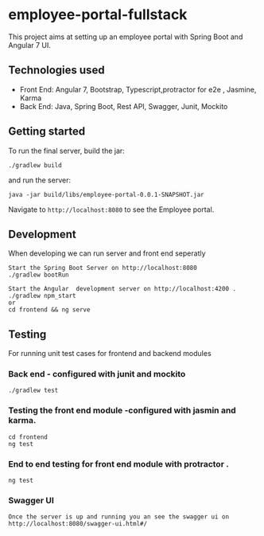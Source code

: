 # employee-portal-fullstack
This project aims at setting up an employee portal with Spring Boot and Angular 7 UI.

## Technologies used
- Front End: Angular 7, Bootstrap, Typescript,protractor for e2e , Jasmine, Karma
- Back End: Java, Spring Boot, Rest API, Swagger, Junit, Mockito

## Getting started

To run the final server, build the jar:
```
./gradlew build
```

and run the server:

```
java -jar build/libs/employee-portal-0.0.1-SNAPSHOT.jar 
```
Navigate to `http://localhost:8080` to see the Employee portal.

## Development

When developing we can run server and front end seperatly
```
Start the Spring Boot Server on http://localhost:8080
./gradlew bootRun 
```
```
Start the Angular  development server on http://localhost:4200 .
./gradlew npm_start
or
cd frontend && ng serve
```

## Testing

For running unit test cases for frontend and backend modules
### Back end - configured with junit and mockito
```
./gradlew test
```
### Testing the front end module  -configured with jasmin and karma.
```
cd frontend
ng test
```
### End to end testing for front end module with protractor .
```
ng test
```
### Swagger UI
```
Once the server is up and running you an see the swagger ui on http://localhost:8080/swagger-ui.html#/
```

